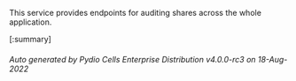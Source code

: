 






This service provides endpoints for auditing shares across the whole application.

[:summary]

###### Auto generated by Pydio Cells Enterprise Distribution v4.0.0-rc3 on 18-Aug-2022

